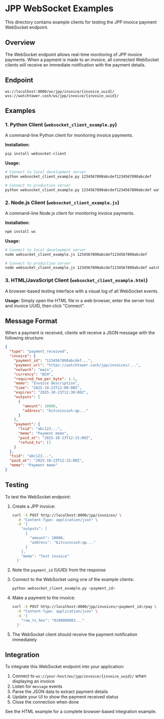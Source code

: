 # JPP WebSocket Examples

This directory contains example clients for testing the JPP invoice payment WebSocket endpoint.

## Overview

The WebSocket endpoint allows real-time monitoring of JPP invoice payments. When a payment is made to an invoice, all connected WebSocket clients will receive an immediate notification with the payment details.

## Endpoint

```
ws://localhost:8000/ws/jpp/invoice/{invoice_uuid}/
wss://watchtower.cash/ws/jpp/invoice/{invoice_uuid}/
```

## Examples

### 1. Python Client (`websocket_client_example.py`)

A command-line Python client for monitoring invoice payments.

**Installation:**
```bash
pip install websocket-client
```

**Usage:**
```bash
# Connect to local development server
python websocket_client_example.py 1234567890abcdef1234567890abcdef

# Connect to production server
python websocket_client_example.py 1234567890abcdef1234567890abcdef watchtower.cash
```

### 2. Node.js Client (`websocket_client_example.js`)

A command-line Node.js client for monitoring invoice payments.

**Installation:**
```bash
npm install ws
```

**Usage:**
```bash
# Connect to local development server
node websocket_client_example.js 1234567890abcdef1234567890abcdef

# Connect to production server
node websocket_client_example.js 1234567890abcdef1234567890abcdef watchtower.cash
```

### 3. HTML/JavaScript Client (`websocket_client_example.html`)

A browser-based testing interface with a visual log of all WebSocket events.

**Usage:**
Simply open the HTML file in a web browser, enter the server host and invoice UUID, then click "Connect".

## Message Format

When a payment is received, clients will receive a JSON message with the following structure:

```json
{
  "type": "payment_received",
  "invoice": {
    "payment_id": "1234567890abcdef...",
    "payment_url": "https://watchtower.cash/jpp/invoices/...",
    "network": "main",
    "currency": "BCH",
    "required_fee_per_byte": 1.1,
    "memo": "Invoice description",
    "time": "2025-10-23T12:00:00Z",
    "expires": "2025-10-23T12:30:00Z",
    "outputs": [
      {
        "amount": 10000,
        "address": "bitcoincash:qp..."
      }
    ],
    "payment": {
      "txid": "abc123...",
      "memo": "Payment memo",
      "paid_at": "2025-10-23T12:15:00Z",
      "refund_to": []
    }
  },
  "txid": "abc123...",
  "paid_at": "2025-10-23T12:15:00Z",
  "memo": "Payment memo"
}
```

## Testing

To test the WebSocket endpoint:

1. Create a JPP invoice:
   ```bash
   curl -X POST http://localhost:8000/jpp/invoices/ \
     -H "Content-Type: application/json" \
     -d '{
       "outputs": [
         {
           "amount": 10000,
           "address": "bitcoincash:qp..."
         }
       ],
       "memo": "Test invoice"
     }'
   ```

2. Note the `payment_id` (UUID) from the response

3. Connect to the WebSocket using one of the example clients:
   ```bash
   python websocket_client_example.py <payment_id>
   ```

4. Make a payment to the invoice:
   ```bash
   curl -X POST http://localhost:8000/jpp/invoices/<payment_id>/pay \
     -H "Content-Type: application/json" \
     -d '{
       "raw_tx_hex": "0100000001..."
     }'
   ```

5. The WebSocket client should receive the payment notification immediately

## Integration

To integrate this WebSocket endpoint into your application:

1. Connect to `ws://your-host/ws/jpp/invoice/{invoice_uuid}/` when displaying an invoice
2. Listen for `message` events
3. Parse the JSON data to extract payment details
4. Update your UI to show the payment received status
5. Close the connection when done

See the HTML example for a complete browser-based integration example.

